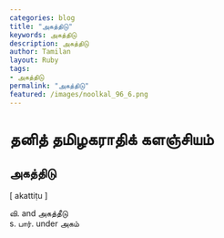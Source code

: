 ```yaml
---  
categories: blog  
title: "அகத்திடு"
keywords: அகத்திடு  
description: அகத்திடு
author: Tamilan  
layout: Ruby  
tags:     
- அகத்திடு
permalink: "அகத்திடு"  
featured: /images/noolkal_96_6.png  
--- 
```

# தனித் தமிழகராதிக் களஞ்சியம்
## அகத்திடு

[ akattiṭu ]  
  
வி. and அகத்தீடு  
s. பார். under அகம்